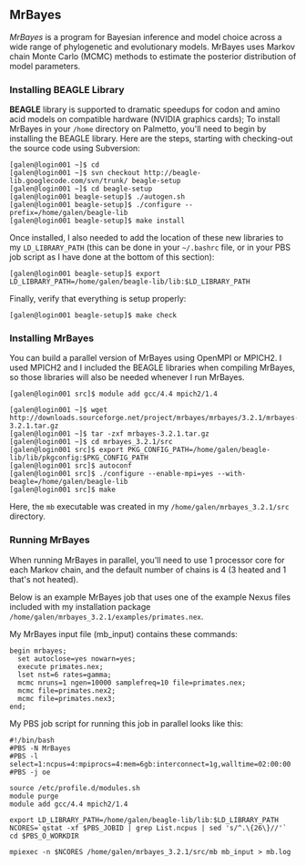 ## MrBayes

*MrBayes*  is a program for Bayesian inference and model choice across a wide range of phylogenetic and evolutionary models. MrBayes uses Markov chain Monte Carlo (MCMC) methods to estimate the posterior distribution of model parameters.

### Installing BEAGLE Library

__BEAGLE__ library is supported to dramatic speedups for codon and amino acid models on compatible hardware (NVIDIA graphics cards);
To install MrBayes in your `/home` directory on Palmetto, you'll need to begin by installing 
the BEAGLE library.  Here are the steps, starting with checking-out the 
source code using Subversion:

    [galen@login001 ~]$ cd
    [galen@login001 ~]$ svn checkout http://beagle-lib.googlecode.com/svn/trunk/ beagle-setup
    [galen@login001 ~]$ cd beagle-setup
    [galen@login001 beagle-setup]$ ./autogen.sh
    [galen@login001 beagle-setup]$ ./configure --prefix=/home/galen/beagle-lib
    [galen@login001 beagle-setup]$ make install 

Once installed, I also needed to add the location of these new libraries to my `LD_LIBRARY_PATH` 
(this can be done in your `~/.bashrc` file, or in your PBS job script as I have done at the bottom 
of this section):

    [galen@login001 beagle-setup]$ export LD_LIBRARY_PATH=/home/galen/beagle-lib/lib:$LD_LIBRARY_PATH

Finally, verify that everything is setup properly:

    [galen@login001 beagle-setup]$ make check

### Installing MrBayes

You can build a parallel version of MrBayes using OpenMPI or MPICH2.  I used MPICH2 and I 
included the BEAGLE libraries when compiling MrBayes, so those libraries will also be needed 
whenever I run MrBayes.

    [galen@login001 src]$ module add gcc/4.4 mpich2/1.4

    [galen@login001 ~]$ wget http://downloads.sourceforge.net/project/mrbayes/mrbayes/3.2.1/mrbayes-3.2.1.tar.gz
    [galen@login001 ~]$ tar -zxf mrbayes-3.2.1.tar.gz
    [galen@login001 ~]$ cd mrbayes_3.2.1/src
    [galen@login001 src]$ export PKG_CONFIG_PATH=/home/galen/beagle-lib/lib/pkgconfig:$PKG_CONFIG_PATH
    [galen@login001 src]$ autoconf
    [galen@login001 src]$ ./configure --enable-mpi=yes --with-beagle=/home/galen/beagle-lib
    [galen@login001 src]$ make

Here, the `mb` executable was created in my `/home/galen/mrbayes_3.2.1/src` directory.

### Running MrBayes

When running MrBayes in parallel, you'll need to use 1 processor core for each Markov chain, 
and the default number of chains is 4 (3 heated and 1 that's not heated).

Below is an example MrBayes job that uses one of the example Nexus files included with my 
installation package `/home/galen/mrbayes_3.2.1/examples/primates.nex`.

My MrBayes input file (mb_input) contains these commands:

    begin mrbayes;
      set autoclose=yes nowarn=yes;
      execute primates.nex;
      lset nst=6 rates=gamma;
      mcmc nruns=1 ngen=10000 samplefreq=10 file=primates.nex;
      mcmc file=primates.nex2;
      mcmc file=primates.nex3;
    end;

My PBS job script for running this job in parallel looks like this:

~~~
#!/bin/bash
#PBS -N MrBayes
#PBS -l select=1:ncpus=4:mpiprocs=4:mem=6gb:interconnect=1g,walltime=02:00:00
#PBS -j oe

source /etc/profile.d/modules.sh
module purge
module add gcc/4.4 mpich2/1.4

export LD_LIBRARY_PATH=/home/galen/beagle-lib/lib:$LD_LIBRARY_PATH
NCORES=`qstat -xf $PBS_JOBID | grep List.ncpus | sed 's/^.\{26\}//'`
cd $PBS_O_WORKDIR

mpiexec -n $NCORES /home/galen/mrbayes_3.2.1/src/mb mb_input > mb.log
~~~


